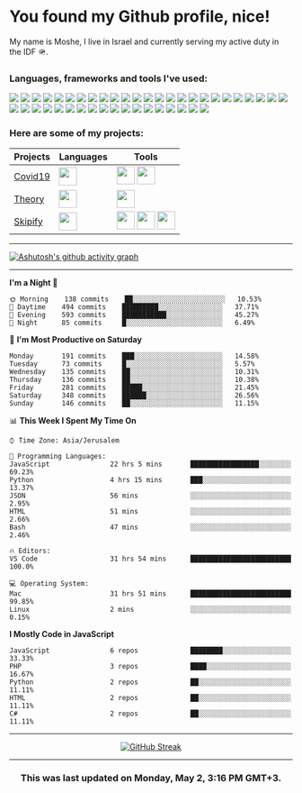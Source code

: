 <h1>You found my Github profile, nice!</h1>
<p>
    My name is Moshe, I live in Israel and currently serving my active duty in the IDF 🪖.
</p>

<h3>Languages, frameworks and tools I've used:</h3>
<p>
    <img src="https://img.shields.io/badge/Python-3776AB?style=for-the-badge&logo=python&logoColor=white" />
    <img src="https://img.shields.io/badge/HTML5-E34F26?style=for-the-badge&logo=html5&logoColor=white" />
    <img src="https://img.shields.io/badge/CSS3-1572B6?style=for-the-badge&logo=css3&logoColor=white" />
    <img src="https://img.shields.io/badge/JavaScript-323330?style=for-the-badge&logo=javascript&logoColor=F7DF1E" />
    <img src="https://img.shields.io/badge/C%23-239120?style=for-the-badge&logo=c-sharp&logoColor=white" />
    <img src="https://img.shields.io/badge/PHP-777BB4?style=for-the-badge&logo=php&logoColor=white" />
    <img src="https://img.shields.io/badge/circleci-343434?style=for-the-badge&logo=circleci&logoColor=white" />
    <img src="https://img.shields.io/badge/Cloudflare-F38020?style=for-the-badge&logo=Cloudflare&logoColor=white" />
    <img src="https://img.shields.io/badge/GitHub_Actions-2088FF?style=for-the-badge&logo=github-actions&logoColor=white" />
    <img src="https://img.shields.io/badge/Heroku-430098?style=for-the-badge&logo=heroku&logoColor=white" />
    <img src="https://img.shields.io/badge/Netlify-00C7B7?style=for-the-badge&logo=netlify&logoColor=white" />
    <img src="https://img.shields.io/badge/MongoDB-4EA94B?style=for-the-badge&logo=mongodb&logoColor=white" />
    <img src="https://img.shields.io/badge/MySQL-00000F?style=for-the-badge&logo=mysql&logoColor=white" />
    <img src="https://img.shields.io/badge/PostgreSQL-316192?style=for-the-badge&logo=postgresql&logoColor=white" />
    <img src="https://img.shields.io/badge/redis-%23DD0031.svg?&style=for-the-badge&logo=redis&logoColor=white" />
    <img src="https://img.shields.io/badge/Wordpress-21759B?style=for-the-badge&logo=wordpress&logoColor=white" />
    <img src="https://img.shields.io/badge/SQLite-07405E?style=for-the-badge&logo=sqlite&logoColor=white" />
    <img src="https://img.shields.io/badge/Adobe%20Photoshop-31A8FF?style=for-the-badge&logo=Adobe%20Photoshop&logoColor=black" />
    <img src="https://img.shields.io/badge/Adobe%20Premiere%20Pro-9999FF?style=for-the-badge&logo=Adobe%20Premiere%20Pro&logoColor=white" />
    <img src="https://img.shields.io/badge/Figma-F24E1E?style=for-the-badge&logo=figma&logoColor=white" />
    <img src="https://img.shields.io/badge/.NET-512BD4?style=for-the-badge&logo=dotnet&logoColor=white" />
    <img src="https://img.shields.io/badge/Bootstrap-563D7C?style=for-the-badge&logo=bootstrap&logoColor=white" />
    <img src="https://img.shields.io/badge/Django-092E20?style=for-the-badge&logo=django&logoColor=green" />
    <img src="https://img.shields.io/badge/Express.js-000000?style=for-the-badge&logo=express&logoColor=white" />
    <img src="https://img.shields.io/badge/firebase-ffca28?style=for-the-badge&logo=firebase&logoColor=black" />
    <img src="https://img.shields.io/badge/Font_Awesome-339AF0?style=for-the-badge&logo=fontawesome&logoColor=white" />
    <img src="https://img.shields.io/badge/jQuery-0769AD?style=for-the-badge&logo=jquery&logoColor=white" />
    <img src="https://img.shields.io/badge/Jest-C21325?style=for-the-badge&logo=jest&logoColor=white" />
    <img src="https://img.shields.io/badge/JWT-000000?style=for-the-badge&logo=JSON%20web%20tokens&logoColor=white" />
    <img src="https://img.shields.io/badge/Laravel-FF2D20?style=for-the-badge&logo=laravel&logoColor=white" />
    <img src="https://img.shields.io/badge/Markdown-000000?style=for-the-badge&logo=markdown&logoColor=white" />
    <img src="https://img.shields.io/badge/Node.js-339933?style=for-the-badge&logo=nodedotjs&logoColor=white" />
    <img src="https://img.shields.io/badge/Nginx-009639?style=for-the-badge&logo=nginx&logoColor=white" />
    <img src="https://img.shields.io/badge/npm-CB3837?style=for-the-badge&logo=npm&logoColor=white" />
    <img src="https://img.shields.io/badge/Postman-FF6C37?style=for-the-badge&logo=Postman&logoColor=white" />
    <img src="https://img.shields.io/badge/PowerShell-5391FE?style=for-the-badge&logo=PowerShell&logoColor=white" />
    <img src="https://img.shields.io/badge/React-20232A?style=for-the-badge&logo=react&logoColor=61DAFB" />
    <img src="https://img.shields.io/badge/Selenium-43B02A?style=for-the-badge&logo=Selenium&logoColor=white" />
    <img src="https://img.shields.io/badge/Tailwind_CSS-38B2AC?style=for-the-badge&logo=tailwind-css&logoColor=white" />
    <img src="https://img.shields.io/badge/Vue.js-35495E?style=for-the-badge&logo=vuedotjs&logoColor=4FC08D" />
    <img src="https://img.shields.io/badge/React_Native-20232A?style=for-the-badge&logo=react&logoColor=61DAFB" />
    <img src="https://img.shields.io/badge/Sequelize-52B0E7?style=for-the-badge&logo=Sequelize&logoColor=white" />
    <img src="https://img.shields.io/badge/oh_my_zsh-1A2C34?style=for-the-badge&logo=ohmyzsh&logoColor=white" />
</p>

<h3>Here are some of my projects:</h3>

| Projects                                          | Languages                                                                                   | Tools                                                                                                                                                                                                                                                                       |
| ------------------------------------------------- | ------------------------------------------------------------------------------------------- | --------------------------------------------------------------------------------------------------------------------------------------------------------------------------------------------------------------------------------------------------------------------------- |
| [Covid19](https://github.com/jewishmoses/covid19) | <img height="32" width="32" src="https://unpkg.com/simple-icons@v6/icons/php.svg" />        | <img height="32" width="32" src="https://unpkg.com/simple-icons@v6/icons/laravel.svg" /> <img height="32" width="32" src="https://unpkg.com/simple-icons@v6/icons/livewire.svg" />                                                                                          |
| [Theory](https://github.com/jewishmoses/theory)   | <img height="32" width="32" src="https://unpkg.com/simple-icons@v6/icons/python.svg" />     | <img height="32" width="32" src="https://unpkg.com/simple-icons@v6/icons/django.svg" />                                                                                                                                                                                     |
| [Skipify](https://github.com/jewishmoses/skipify) | <img height="32" width="32" src="https://unpkg.com/simple-icons@v6/icons/javascript.svg" /> | <img height="32" width="32" src="https://unpkg.com/simple-icons@v6/icons/sqlite.svg" /> <img height="32" width="32" src="https://unpkg.com/simple-icons@v6/icons/sequelize.svg" /> <img height="32" width="32" src="https://unpkg.com/simple-icons@v6/icons/express.svg" /> |

<hr />

[![Ashutosh's github activity graph](https://activity-graph.herokuapp.com/graph?username=jewishmoses&theme=github&bg_color=fff&line=216e39&color=000&point=000)](https://github.com/jewishmoses/github-readme-activity-graph)

<hr />

<!--START_SECTION:waka-->
**I'm a Night 🦉** 

```text
🌞 Morning    138 commits    ██░░░░░░░░░░░░░░░░░░░░░░░   10.53% 
🌆 Daytime    494 commits    █████████░░░░░░░░░░░░░░░░   37.71% 
🌃 Evening    593 commits    ███████████░░░░░░░░░░░░░░   45.27% 
🌙 Night      85 commits     █░░░░░░░░░░░░░░░░░░░░░░░░   6.49%

```
📅 **I'm Most Productive on Saturday** 

```text
Monday       191 commits    ███░░░░░░░░░░░░░░░░░░░░░░   14.58% 
Tuesday      73 commits     █░░░░░░░░░░░░░░░░░░░░░░░░   5.57% 
Wednesday    135 commits    ██░░░░░░░░░░░░░░░░░░░░░░░   10.31% 
Thursday     136 commits    ██░░░░░░░░░░░░░░░░░░░░░░░   10.38% 
Friday       281 commits    █████░░░░░░░░░░░░░░░░░░░░   21.45% 
Saturday     348 commits    ██████░░░░░░░░░░░░░░░░░░░   26.56% 
Sunday       146 commits    ██░░░░░░░░░░░░░░░░░░░░░░░   11.15%

```


📊 **This Week I Spent My Time On** 

```text
⌚︎ Time Zone: Asia/Jerusalem

💬 Programming Languages: 
JavaScript               22 hrs 5 mins       █████████████████░░░░░░░░   69.23% 
Python                   4 hrs 15 mins       ███░░░░░░░░░░░░░░░░░░░░░░   13.37% 
JSON                     56 mins             ░░░░░░░░░░░░░░░░░░░░░░░░░   2.95% 
HTML                     51 mins             ░░░░░░░░░░░░░░░░░░░░░░░░░   2.66% 
Bash                     47 mins             ░░░░░░░░░░░░░░░░░░░░░░░░░   2.46%

🔥 Editors: 
VS Code                  31 hrs 54 mins      █████████████████████████   100.0%

💻 Operating System: 
Mac                      31 hrs 51 mins      █████████████████████████   99.85% 
Linux                    2 mins              ░░░░░░░░░░░░░░░░░░░░░░░░░   0.15%

```

**I Mostly Code in JavaScript** 

```text
JavaScript               6 repos             ████████░░░░░░░░░░░░░░░░░   33.33% 
PHP                      3 repos             ████░░░░░░░░░░░░░░░░░░░░░   16.67% 
Python                   2 repos             ██░░░░░░░░░░░░░░░░░░░░░░░   11.11% 
HTML                     2 repos             ██░░░░░░░░░░░░░░░░░░░░░░░   11.11% 
C#                       2 repos             ██░░░░░░░░░░░░░░░░░░░░░░░   11.11%

```



<!--END_SECTION:waka-->

<hr />

<div align="center">

[![GitHub Streak](https://github-readme-streak-stats.herokuapp.com?user=jewishmoses&date_format=M%20j%5B%2C%20Y%5D)](https://git.io/streak-stats)

</div>

<hr/>

<div align="center">
    <h3>This was last updated on Monday, May 2, 3:16 PM GMT+3.</h3>
</div>
